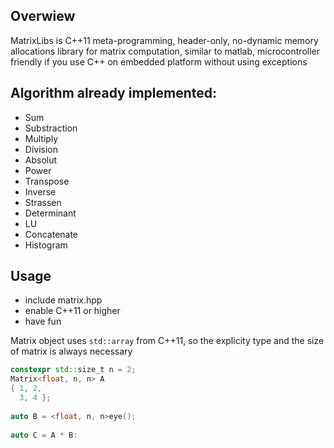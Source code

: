 ## Overwiew
MatrixLibs is C++11 meta-programming, header-only, no-dynamic memory allocations library for matrix computation, similar to matlab, microcontroller friendly if you use C++ on embedded platform without using exceptions


## Algorithm already implemented:
* Sum
* Substraction
* Multiply
* Division
* Absolut
* Power
* Transpose
* Inverse
* Strassen
* Determinant
* LU
* Concatenate
* Histogram


## Usage
* include matrix.hpp
* enable C++11 or higher
* have fun

Matrix object uses `std::array` from C++11, so the explicity type and the size of matrix is always necessary
```C++
constexpr std::size_t n = 2;
Matrix<float, n, n> A
{ 1, 2, 
  3, 4 };
  
auto B = <float, n, n>eye();
  
auto C = A * B:
```

